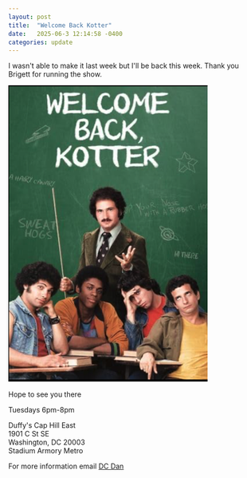 ```yaml
---
layout: post
title:  "Welcome Back Kotter"
date:   2025-06-3 12:14:58 -0400
categories: update
---
```


I wasn't able to make it last week but I'll be back this week. Thank you Brigett for running the show.

![Welcome Back Kotter](/images/welcome-back-kotter.png)

Hope to see you there

Tuesdays 6pm-8pm

Duffy's Cap Hill East\
1901 C St SE\
Washington, DC 20003\
Stadium Armory Metro

For more information email [DC Dan](mailto:dan@dcdan.com)
